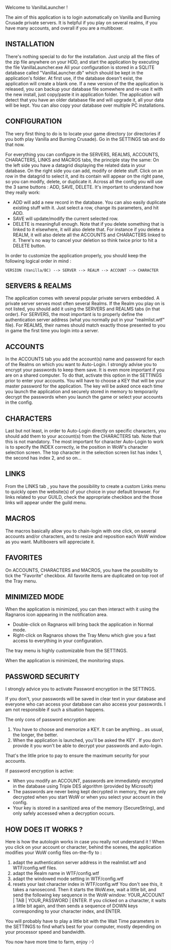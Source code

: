 								
Welcome to VanillaLauncher !


The aim of this application is to login automatically on Vanilla and Burning Crusade private servers.
It is helpful if you play on several realms, if you have many accounts, and overall if you are a multiboxer. 


INSTALLATION
------------

There's nothing special to do for the installation. Just unzip all the files of the zip file anywhere on your HDD, and start the application by executing the file VanillaLauncher.exe
All your configuration is stored in a SQLITE database called "VanillaLauncher.db" which should be kept in the application's folder. At first use, if the database doesn't exist, the application will create a blank one.
If a new version of the the application is released, you can backup your database file somewhere and re-use it with the new install, just copy/paste it in application folder. The application will detect that you have an older database file and will upgrade it, all your data will be kept.
You can also copy your database over multiple PC installations.



CONFIGURATION
-------------

The very first thing to do is to locate your game directory (or directories if you both play Vanilla and Burning Crusade). 
Go in the SETTINGS tab and do that now. 

For everything you can configure in the SERVERS, REALMS, ACCOUNTS, CHARACTERS, LINKS and MACROS tabs, the principle stay the same:
On the left side you have a datagrid displaying the related data in your database.
On the right side you can add, modify or delete stuff.
Click on an row in the datagrid to select it, and its contain will appear on the right pane, so you can modify, delete, or duplicate it.
Across all the config you will use the 3 same buttons : ADD, SAVE, DELETE. It's important to understand how they really work:
 * ADD will add a new record in the database. You can also easily duplicate existing stuff with it. Just select a row, change its parameters, and hit ADD.
 * SAVE will update/modify the current selected row.
 * DELETE is meaningfull enough. Note that if you delete something that is linked to it elsewhere, it will also delete that. For instance if you delete a REALM, it will also delete all the ACCOUNTS and CHARACTERS linked to it. There's no way to cancel your deletion so think twice prior to hit a DELETE button.

In order to customize the application properly, you should keep the following logical order in mind :

	VERSION (Vanilla/BC) --> SERVER --> REALM --> ACCOUNT --> CHARACTER



SERVERS & REALMS
----------------

The application comes with several popular private servers embedded. A private server serves most often several Realms. 
If the Realm you play on is not listed, you should add it using the SERVERS and REALMS tabs (in that order).
For SERVERS, the most important is to properly define the authentication server address (what you normally put in your "realmlist.wtf" file).
For REALMS, their names should match exactly those presented to you in game the first time you login into a server.


ACCOUNTS
--------

In the ACCOUNTS tab you add the account(s) name and password for each of the Realms on which you want to Auto-Login.
I strongly advise you to encrypt your passwords to keep them save. It is even more important if you are on a shared computer. To do that, activate this option in the SETTINGS prior to enter your accounts. You will have to choose a KEY that will be your master password for the application. The key will be asked once each time you launch the application and securely stored in memory to temporarily decrypt the passwords when you launch the game or select your accounts in the config. 


CHARACTERS
----------

Last but not least, in order to Auto-Login directly on specific characters, you should add them to your account(s) from the CHARACTERS tab. 
Note that this is not mandatory.
The most important for character Auto-Login to work is to specify the INDEX correctly, ie the position in WoW's character selection screen. The top character in the selection screen list has index 1, the second has index 2, and so on...



LINKS
-----

From the LINKS tab , you have the possibility to create a custom Links menu to quickly open the website(s) of your choice in your default browser.
For links related to your GUILD, check the appropriate checkbox and the those links will appear under the guild menu.


MACROS
------

The macros basically allow you to chain-login with one click, on several accounts and/or characters, and to resize and reposition each WoW window as you want.
Multiboxers will appreciate it.


FAVORITES
---------

On ACCOUNTS, CHARACTERS and MACROS, you have the possibility to tick the "Favorite" checkbox.
All favorite items are duplicated on top root of the Tray menu.



MINIMIZED MODE
--------------

When the application is minimized, you can then interact with it using the Ragnaros icon appearing in the notification area.

* Double-click on Ragnaros will bring back the application in Normal mode. 
* Right-click on Ragnaros shows the Tray Menu which give you a fast access to everything in your configuration. 

The tray menu is highly customizable from the SETTINGS.

When the application is minimized, the monitoring stops. 



PASSWORD SECURITY 
-----------------

I strongly advice you to activate Password encryption in the SETTINGS.

If you don't, your passwords will be saved in clear text in your database and everyone who can access your database can also access your passwords.
I am not responsible if such a situation happens.

The only cons of password encryption are: 
1. You have to choose and memorize a KEY. It can be anything... as usual, the longer, the better.
2. When the application is launched, you'll be asked the KEY . If you don't provide it you won't be able to decrypt your passwords and auto-login.

That's the litlle price to pay to ensure the maximum security for your accounts.

If password encryption is active:
* When you modify an ACCOUNT, passwords are immediately encrypted in the database using Triple DES algorithm (provided by Microsoft)
* The passwords are never being kept decrypted in memory, they are only decrypted when you start WoW or when you select your account in the config.
* Your key is stored in a sanitized area of the memory (SecureString), and only safely accessed when a decryption occurs. 



HOW DOES IT WORKS ?
-----------------

Here is how the autologin works in case you really not understand it !
When you click on your account or character, behind the scenes, the application modifies your WoW config files on-the-fly to :
 1. adapt the authentication server address in the realmlist.wtf and WTF/config.wtf files.
 2. adapt the Realm name in WTF/config.wtf
 3. adapt the windowed mode setting in WTF/config.wtf
 4. resets your last character index in WTF/config.wtf
You don't see this, it takes a nanosecond.
Then it starts the WoW.exe, wait a little bit, and send the following key sequence in the WoW window: 
YOUR_ACCOUNT | TAB | YOUR_PASSWORD | ENTER. 
If you clicked on a character, it waits a little bit again, and then sends a sequence of DOWN keys corresponding to your character index, and ENTER.

You will probably have to play a little bit with the Wait Time parameters in the SETTINGS to find what’s best for your computer, mostly depending on your processor speed and bandwidth.



You now have more time to farm, enjoy :-)


